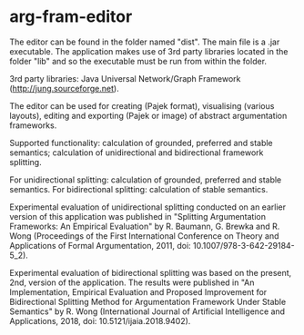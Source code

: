 # arg-fram-editor

The editor can be found in the folder named "dist". The main file is a .jar executable. The application makes use of 3rd party libraries located in the folder "lib" and so the executable must be run from within the folder. 

3rd party libraries: Java Universal Network/Graph Framework (http://jung.sourceforge.net).

The editor can be used for 
creating (Pajek format), 
visualising (various layouts), 
editing and 
exporting (Pajek or image) 
of abstract argumentation frameworks. 

Supported functionality: 
calculation of grounded, preferred and stable semantics; 
calculation of unidirectional and bidirectional framework splitting. 

For unidirectional splitting: calculation of grounded, preferred and stable semantics.
For bidirectional splitting: calculation of stable semantics. 

Experimental evaluation of unidirectional splitting conducted on an earlier version of this application was published in "Splitting Argumentation Frameworks: An Empirical Evaluation" by R. Baumann, G. Brewka and R. Wong (Proceedings of the First International Conference on Theory and Applications of Formal Argumentation, 2011, doi: 10.1007/978-3-642-29184-5_2).

Experimental evaluation of bidirectional splitting was based on the present, 2nd, version of the application. The results were published in "An Implementation, Empirical Evaluation and Proposed Improvement for Bidirectional Splitting Method for Argumentation Framework Under Stable Semantics" by R. Wong (International Journal of Artificial Intelligence and Applications, 2018, doi: 10.5121/ijaia.2018.9402).
